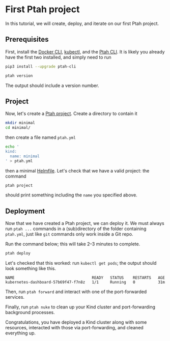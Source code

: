 # First Ptah project

<!-- https://diataxis.fr/tutorials/ -->

In this tutorial, we will create, deploy, and iterate on our first Ptah project.

## Prerequisites

First, install the [Docker CLI](https://docs.docker.com/engine/install/),
[kubectl](https://kubernetes.io/docs/tasks/tools/), and the
[Ptah CLI](../guides/install.md). It is likely you already have the first two installed, and
simply need to run

``` bash
pip3 install --upgrade ptah-cli

ptah version
```

The output should include a version number.

## Project

Now, let's create a [Ptah project](../reference/project.md). Create a directory to contain it

``` bash
mkdir minimal
cd minimal/
```

then create a file named `ptah.yml`

``` bash
echo '
kind:
  name: minimal
' > ptah.yml
```

then a minimal [Helmfile](https://helmfile.readthedocs.io/en/latest/#getting-started). Let's check
that we have a valid project: the command

``` bash
ptah project
```

should print something including the `name` you specified above.

## Deployment

Now that we have created a Ptah project, we can deploy it. We must always run `ptah ...` commands
in a (sub)directory of the folder containing `ptah.yml`, just like `git` commands only work inside
a Git repo.

Run the command below; this will take 2&ndash;3 minutes to complete.

``` bash
ptah deploy
```

Let's checked that this worked: run `kubectl get pods`; the output should look something like
this.

``` log
NAME                                  READY   STATUS    RESTARTS   AGE
kubernetes-dashboard-57b69f47-f7n8z   1/1     Running   0          31m
```

Then, run `ptah forward` and interact with one of the port-forwarded services.

Finally, run `ptah nuke` to clean up your Kind cluster and port-forwarding background processes.

Congratulations, you have deployed a Kind cluster along with some resources, interacted with
those via port-forwarding, and cleaned everything up.
